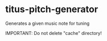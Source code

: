 # titus-pitch-generator
Generates a given music note for tuning

IMPORTANT: Do not delete "cache" directory!
